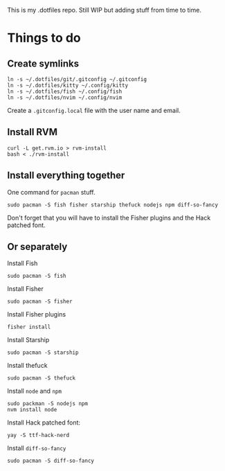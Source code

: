 This is my .dotfiles repo. Still WIP but adding stuff from time to time.

# Things to do

## Create symlinks
```
ln -s ~/.dotfiles/git/.gitconfig ~/.gitconfig
ln -s ~/.dotfiles/kitty ~/.config/kitty
ln -s ~/.dotfiles/fish ~/.config/fish
ln -s ~/.dotfiles/nvim ~/.config/nvim
```

Create a `.gitconfig.local` file with the user name and email.

## Install RVM
```
curl -L get.rvm.io > rvm-install
bash < ./rvm-install
```

## Install everything together
One command for `pacman` stuff.
```
sudo pacman -S fish fisher starship thefuck nodejs npm diff-so-fancy
```
Don't forget that you will have to install the Fisher plugins and the Hack patched font.

## Or separately

Install Fish
```
sudo pacman -S fish
```

Install Fisher
```
sudo pacman -S fisher
```

Install Fisher plugins
```
fisher install
```

Install Starship
```
sudo pacman -S starship
```

Install thefuck
```
sudo pacman -S thefuck
```

Install `node` and `npm`
```
sudo packman -S nodejs npm
nvm install node
```

Install Hack patched font:
```
yay -S ttf-hack-nerd
```

Install `diff-so-fancy`
```
sudo pacman -S diff-so-fancy
```
